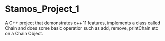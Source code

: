 # Stamos_Project_1
A C++ project that demonstrates c++ 11 features, implements a class called Chain and does some basic operation such as add, remove, printChain etc on a Chain Object. 
